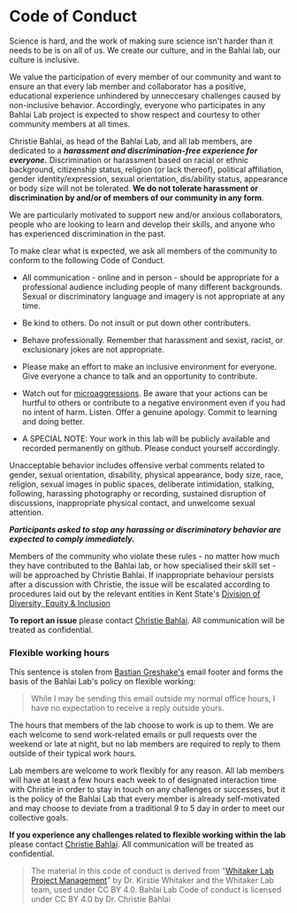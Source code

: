 # Code of Conduct

Science is hard, and the work of making sure science isn't harder than it needs to be is on all of us. We create our culture, and in the Bahlai lab, our culture is inclusive.

We value the participation of every member of our community and want to ensure an that every lab member and collaborator has a positive, educational experience unhindered by unneccesary challenges caused by non-inclusive behavior. Accordingly, everyone who participates in any Bahlai Lab project is expected to show respect and courtesy to other community members at all times.

Christie Bahlai, as head of the Bahlai Lab, and all lab members, are dedicated to a ***harassment and discrimination-free experience for everyone.*** Discrimination or harassment based on racial or ethnic background, citizenship status, religion (or lack thereof), political affiliation, gender identity/expression, sexual orientation, dis/ability status, appearance or body size will not be tolerated.  **We do not tolerate harassment or discrimination by and/or of members of our community in any form**.

We are particularly motivated to support new and/or anxious collaborators, people who are looking to learn and develop their skills, and anyone who has experienced discrimination in the past.

To make clear what is expected, we ask all members of the community to conform to the following Code of Conduct.

* All communication - online and in person - should be appropriate for a professional audience including people of many different backgrounds. Sexual or discriminatory language and imagery is not appropriate at any time.

* Be kind to others. Do not insult or put down other contributers.

* Behave professionally. Remember that harassment and sexist, racist, or exclusionary jokes are not appropriate.

* Please make an effort to make an inclusive environment for everyone. Give everyone a chance to talk and an opportunity to contribute.

* Watch out for [microaggressions](https://en.wikipedia.org/wiki/Microaggression). Be aware that your actions can be hurtful to others or contribute to a negative environment even if you had no intent of harm. Listen. Offer a genuine apology. Commit to learning and doing better.

* A SPECIAL NOTE: Your work in this lab will be publicly available and recorded permanently on github. Please conduct yourself accordingly.

Unacceptable behavior includes offensive verbal comments related to gender, sexual orientation, disability, physical appearance, body size, race, religion, sexual images in public spaces, deliberate intimidation, stalking, following, harassing photography or recording, sustained disruption of discussions, inappropriate physical contact, and unwelcome sexual attention.

***Participants asked to stop any harassing or discriminatory behavior are expected to comply immediately.***

Members of the community who violate these rules - no matter how much they have contributed to the Bahlai lab, or how specialised their skill set - will be approached by Christie Bahlai. If inappropriate behaviour persists after a discussion with Christie, the issue will be escalated according to procedures laid out by the relevant entities in Kent State's [Division of Diversity, Equity & Inclusion](https://www.kent.edu/diversity/support-services-students-staff-and-faculty)

**To report an issue** please contact [Christie Bahlai](https://github.com/cbahlai). All communication will be treated as confidential.

### Flexible working hours

This sentence is stolen from [Bastian Greshake's](https://github.com/gedankenstuecke) email footer and forms the basis of the Bahlai Lab's policy on flexible working:

> While I may be sending this email outside my normal office hours, I have no expectation to receive a reply outside yours.

The hours that members of the lab choose to work is up to them. We are each welcome to send work-related emails or pull requests over the weekend or late at night, but no lab members are required to reply to them outside of their typical work hours.

Lab members are welcome to work flexibly for any reason. All lab members will have at least a few hours each week to of designated interaction time with Christie in order to stay in touch on any challenges or successes, but it is the policy of the Bahlai Lab that every member is already self-motivated and may choose to deviate from a traditional 9 to 5 day in order to meet our collective goals.

**If you experience any challenges related to flexible working within the lab** please contact [Christie Bahlai](https://github.com/cbahlai). All communication will be treated as confidential.

> The material in this code of conduct is derived from "[Whitaker Lab Project Management](https://github.com/WhitakerLab/WhitakerLabProjectManagement)" by Dr. Kirstie Whitaker and the Whitaker Lab team, used under CC BY 4.0. Bahlai Lab Code of conduct is licensed under CC BY 4.0 by Dr. Christie Bahlai
